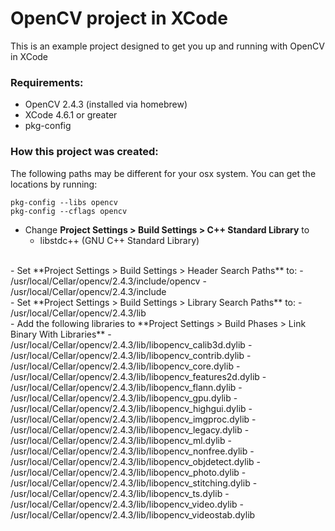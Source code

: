 # OpenCV project in XCode

This is an example project designed to get you up and running with OpenCV in XCode

### Requirements:
- OpenCV 2.4.3 (installed via homebrew)
- XCode 4.6.1 or greater
- pkg-config

### How this project was created:

The following paths may be different for your osx system. You can get
the locations by running:

    pkg-config --libs opencv
    pkg-config --cflags opencv


- Change **Project Settings > Build Settings > C++ Standard Library** to
    - libstdc++ (GNU C++ Standard Library)  
<br>
- Set **Project Settings > Build Settings > Header Search Paths** to:
    - /usr/local/Cellar/opencv/2.4.3/include/opencv
    - /usr/local/Cellar/opencv/2.4.3/include  
<br>
- Set **Project Settings > Build Settings > Library Search Paths** to:
    - /usr/local/Cellar/opencv/2.4.3/lib  
<br>
- Add the following libraries to **Project Settings > Build Phases > Link  Binary With Libraries**
    - /usr/local/Cellar/opencv/2.4.3/lib/libopencv_calib3d.dylib 
    - /usr/local/Cellar/opencv/2.4.3/lib/libopencv_contrib.dylib 
    - /usr/local/Cellar/opencv/2.4.3/lib/libopencv_core.dylib 
    - /usr/local/Cellar/opencv/2.4.3/lib/libopencv_features2d.dylib 
    - /usr/local/Cellar/opencv/2.4.3/lib/libopencv_flann.dylib 
    - /usr/local/Cellar/opencv/2.4.3/lib/libopencv_gpu.dylib 
    - /usr/local/Cellar/opencv/2.4.3/lib/libopencv_highgui.dylib 
    - /usr/local/Cellar/opencv/2.4.3/lib/libopencv_imgproc.dylib 
    - /usr/local/Cellar/opencv/2.4.3/lib/libopencv_legacy.dylib 
    - /usr/local/Cellar/opencv/2.4.3/lib/libopencv_ml.dylib 
    - /usr/local/Cellar/opencv/2.4.3/lib/libopencv_nonfree.dylib 
    - /usr/local/Cellar/opencv/2.4.3/lib/libopencv_objdetect.dylib 
    - /usr/local/Cellar/opencv/2.4.3/lib/libopencv_photo.dylib 
    - /usr/local/Cellar/opencv/2.4.3/lib/libopencv_stitching.dylib 
    - /usr/local/Cellar/opencv/2.4.3/lib/libopencv_ts.dylib 
    - /usr/local/Cellar/opencv/2.4.3/lib/libopencv_video.dylib 
    - /usr/local/Cellar/opencv/2.4.3/lib/libopencv_videostab.dylib


